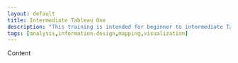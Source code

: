 ```yaml
---
layout: default
title: Intermediate Tableau One
description: "This training is intended for beginner to intermediate Tableau users or someone who took our Introduction to Tableau course. We will cover dual-axis charts, heat maps, histograms, bullet graphs, Gantt charts, Pareto diagrams, sparklines, as well as other standard charts."
tags: [analysis,information-design,mapping,visualization]
---
```

Content